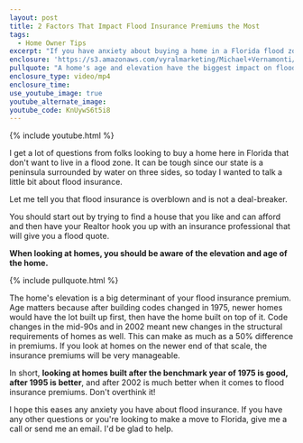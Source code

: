 ```yaml
---
layout: post
title: 2 Factors That Impact Flood Insurance Premiums the Most
tags:
  - Home Owner Tips
excerpt: "If you have anxiety about buying a home in a Florida flood zone, you're not alone. However, knowing these key points about flood insurance will put your mind at ease."
enclosure: 'https://s3.amazonaws.com/vyralmarketing/Michael+Vernamonti/Gulf+Coast+Real+Estate+Flood+Insurance.mp4'
pullquote: "A home's age and elevation have the biggest impact on flood insurance premiums."
enclosure_type: video/mp4
enclosure_time:
use_youtube_image: true
youtube_alternate_image:
youtube_code: KnUywS6t5i8
---
```



{% include youtube.html %}

I get a lot of questions from folks looking to buy a home here in Florida that don't want to live in a flood zone. It can be tough since our state is a peninsula surrounded by water on three sides, so today I wanted to talk a little bit about flood insurance.

Let me tell you that flood insurance is overblown and is not a deal-breaker.&nbsp;

You should start out by trying to find a house that you like and can afford and then have your Realtor hook you up with an insurance professional that will give you a flood quote.&nbsp;

**When looking at homes, you should be aware of the elevation and age of the home.&nbsp;**

{% include pullquote.html %}

The home's elevation is a big determinant of your flood insurance premium. Age matters because after building codes changed in 1975, newer homes would have the lot built up first, then have the home built on top of it. Code changes in the mid-90s and in 2002 meant new changes in the structural requirements of homes as well. This can make as much as a 50% difference in premiums. If you look at homes on the newer end of that scale, the insurance premiums will be very manageable.

In short, **looking at homes built after the benchmark year of 1975 is good, after 1995 is better**, and after 2002 is much better when it comes to flood insurance premiums. Don't overthink it!

I hope this eases any anxiety you have about flood insurance. If you have any other questions or you're looking to make a move to Florida, give me a call or send me an email. I'd be glad to help.